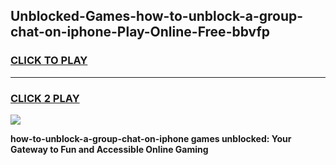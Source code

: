 
## Unblocked-Games-how-to-unblock-a-group-chat-on-iphone-Play-Online-Free-bbvfp
<h3>
<a href="https://premium76.site?title=how-to-unblock-a-group-chat-on-iphone&ref=26A">CLICK TO PLAY</a></h3>
<hr>

<h3>
<a href="https://premium76.site?title=how-to-unblock-a-group-chat-on-iphone&ref=26A">CLICK 2 PLAY</a>
  
</h3>

<a href="https://premium76.site?title=how-to-unblock-a-group-chat-on-iphone&ref=26A"><img src="https://clearcache.store/games.png"></a>


**how-to-unblock-a-group-chat-on-iphone games unblocked: Your Gateway to Fun and Accessible Online Gaming**
